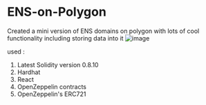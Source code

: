 # ENS-on-Polygon
Created a mini version of ENS domains on polygon with lots  of cool functionality including storing data into it
![image](https://user-images.githubusercontent.com/100705140/175810710-333fa95a-1756-4b2d-830e-93ea3d2443a8.png)


used : 
1. Latest Solidity version 0.8.10
2. Hardhat 
3. React 
4. OpenZeppelin contracts 
5. OpenZeppelin's ERC721 
